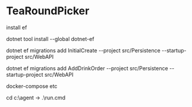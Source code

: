 # TeaRoundPicker

install ef 

dotnet tool install --global dotnet-ef

dotnet ef migrations add InitialCreate --project src/Persistence --startup-project src/WebAPI

dotnet ef migrations add AddDrinkOrder --project src/Persistence --startup-project src/WebAPI

docker-compose etc

cd c:\agent -> .\run.cmd